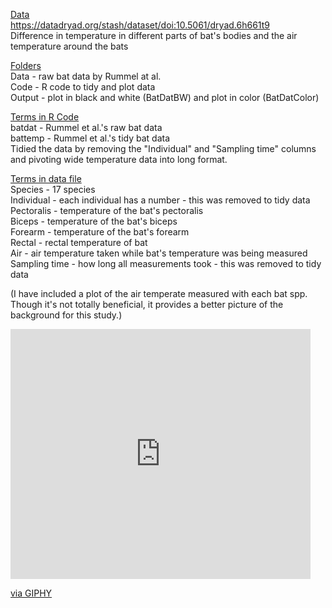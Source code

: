 <ins>Data</ins>
<br> https://datadryad.org/stash/dataset/doi:10.5061/dryad.6h661t9
<br> Difference in temperature in different parts of bat's bodies and the air temperature around the bats
<br>

<ins>Folders</ins>
<br> Data - raw bat data by Rummel at al.
<br> Code - R code to tidy and plot data
<br> Output - plot in black and white (BatDatBW) and plot in color (BatDatColor) 
<br>

<ins>Terms in R Code</ins>
<br> batdat - Rummel et al.'s raw bat data
<br> battemp - Rummel et al.'s tidy bat data
<br> Tidied the data by removing the "Individual" and "Sampling time" columns and pivoting wide temperature data into long format. 
<br>

<ins>Terms in data file</ins>
<br> Species - 17 species
<br> Individual - each individual has a number - this was removed to tidy data
<br> Pectoralis - temperature of the bat's pectoralis
<br> Biceps - temperature of the bat's biceps
<br> Forearm - temperature of the bat's forearm
<br> Rectal - rectal temperature of bat
<br> Air - air temperature taken while bat's temperature was being measured
<br> Sampling time - how long all measurements took - this was removed to tidy data
<br>

(I have included a plot of the air temperate measured with each bat spp. Though it's not totally beneficial, it provides a better picture of the background for this study.) 
<br>
<iframe src="https://giphy.com/embed/QrtxxtOqJASveZFK1C" width="480" height="400" frameBorder="0" class="giphy-embed" allowFullScreen></iframe><p><a href="https://giphy.com/gifs/theoffice-season-3-the-office-tv-QrtxxtOqJASveZFK1C">via GIPHY</a></p>
